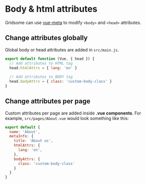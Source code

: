 # Body & html attributes
Gridsome can use [vue-meta](https://github.com/declandewet/vue-meta) to modify `<body>` and `<head>` attributes.

## Change attributes globally
Global body or head attributes are added in `src/main.js`.

```js
export default function (Vue, { head }) {
  // Add attributes to HTML tag
  head.htmlAttrs = { lang: 'en' }
  
  // Add attributes to BODY tag
  head.bodyAttrs = { class: 'custom-body-class' }
}
```


## Change attributes per page
Custom attributes per page are added inside **.vue components**.
For example, `src/pages/About.vue` would look something like this:

```js
export default {
  name: 'About',
  metaInfo: {
    title: 'About us',
    htmlAttrs: {
      lang: 'en',
    },
    bodyAttrs: {
      class: 'custom-body-class'
    }
  }
}
```

